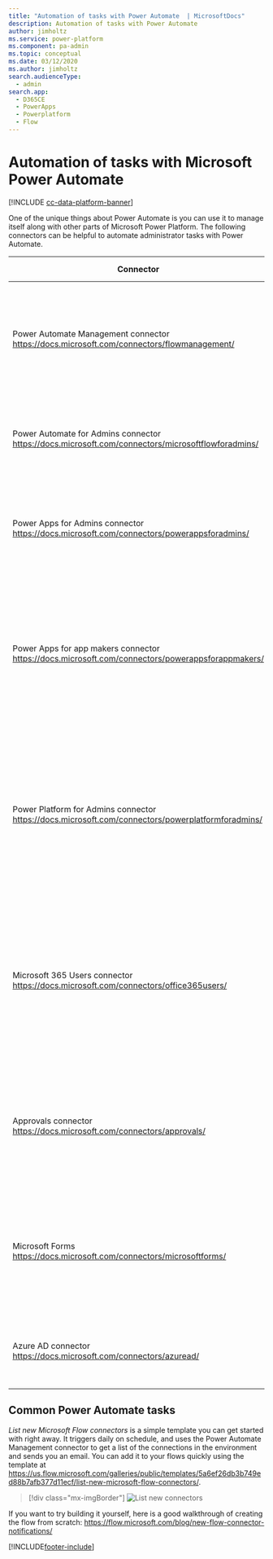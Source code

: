 ```yaml
---
title: "Automation of tasks with Power Automate  | MicrosoftDocs"
description: Automation of tasks with Power Automate 
author: jimholtz
ms.service: power-platform
ms.component: pa-admin
ms.topic: conceptual
ms.date: 03/12/2020
ms.author: jimholtz
search.audienceType: 
  - admin
search.app:
  - D365CE
  - PowerApps
  - Powerplatform
  - Flow
---
```

# Automation of tasks with Microsoft Power Automate 

[!INCLUDE [cc-data-platform-banner](../includes/cc-data-platform-banner.md)]

One of the unique things about Power Automate is you can use it to manage itself along with other parts of Microsoft Power Platform. The following connectors can be helpful to automate administrator tasks with Power Automate.

|Connector  |Possible uses  |
|---------|---------|
|Power Automate Management connector <br/> https://docs.microsoft.com/connectors/flowmanagement/     |Can be used to automate working with workflows including getting lists of new workflows or connectors in your environments.         |
| Power Automate for Admins connector <br /> https://docs.microsoft.com/connectors/microsoftflowforadmins/  |Allows you to perform typical admin actions, such as disabling a flow or deleting a flow.   |
| Power Apps for Admins connector <br /> https://docs.microsoft.com/connectors/powerappsforadmins/ |To set permissions on Power Apps or set permissions to a certain connector being used by this app.  |
| Power Apps for app makers connector<br /> https://docs.microsoft.com/connectors/powerappsforappmakers/  | Can be used by makers although some actions could be admin tasks, such as settings permissions to a Power Apps app. Therefore, admins might also use this connector.    |
|Power Platform for Admins connector<br /> https://docs.microsoft.com/connectors/powerplatformforadmins/    |To perform tasks against platform components, such as creating an environment or provisioning a Microsoft Dataverse database or creating a DLP policy for a specific environment.    |
|Microsoft 365 Users connector<br/> https://docs.microsoft.com/connectors/office365users/     |Useful for automating actions around users. For example, you could use the connector to get the manager of a user who owns an environment to be able to send them an email for approval.         |
|Approvals connector<br/> https://docs.microsoft.com/connectors/approvals/     | Often administrators need to get approvals and Power Automate offers a rich approval set of tasks that enable you to automate this process.        |
|Microsoft Forms <br/> https://docs.microsoft.com/connectors/microsoftforms/     | Forms is an easy way to collect information to start an admin task. This can be combined with the Approval connector to get manager approval.        |
|Azure AD connector <br/> https://docs.microsoft.com/connectors/azuread/     |Useful to perform tasks such as adding a user to a group or even creating the group.         |

## Common Power Automate tasks


<!--from editor: The link in this paragraph goes to "List New Microsoft Flow Connectors". Should it be "List new connectors created"? -->

*List new Microsoft Flow connectors* is a simple template you can get started with right away. It triggers daily on schedule, and uses the Power Automate Management connector to get a list of the connections in the environment and sends you an email. You can add it to your flows quickly using the template at https://us.flow.microsoft.com/galleries/public/templates/5a6ef26db3b749ed88b7afb377d11ecf/list-new-microsoft-flow-connectors/.

> [!div class="mx-imgBorder"] 
> ![List new connectors](media/list-new-flow-connectors.png "List new connectors")

If you want to try building it yourself, here is a good walkthrough of creating the flow from scratch: https://flow.microsoft.com/blog/new-flow-connector-notifications/




[!INCLUDE[footer-include](../includes/footer-banner.md)]